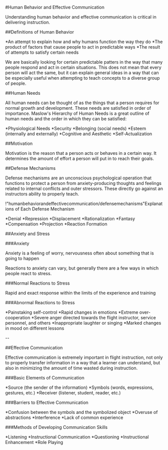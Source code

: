 #Human Behavior and Effective Communication

Understanding human behavior and effective communication is critical in delivering instruction.


##Definitions of Human Behavior

*An attempt to explain how and why humans function the way they do
*The product of factors that cause people to act in predictable ways
*The result of attempts to satisfy certain needs

We are basically looking for certain predictable patters in the way that many people respond and act in certain situations. This does not mean that every person will act the same, but it can explain general ideas in a way that can be especially useful when attempting to teach concepts to a diverse group of people.

##Human Needs

All human needs can be thought of as the things that a person requires for normal growth and development. These needs are satisfied in order of importance. Maslow's Hierarchy of Human Needs is a great outline of human needs and the order in which they can be satisfied:

*Physiological Needs
*Security
*Belonging (social needs)
*Esteem (internally and externally)
*Cognitive and Aesthetic
*Self-Actualization

##Motivation

Motivation is the reason that a person acts or behaves in a certain way. It determines the amount of effort a person will put in to reach their goals.

##Defense Mechanisms

Defense mechanisms are an unconscious psychological operation that functions to protect a person from anxiety-producing thoughts and feelings related to internal conflicts and outer stressors. These directly go against an instructors ability to properly teach.

!"humanbehaviorandeffectivecommunication/defensemechanisms"Explanations of Each Defense Mechanism

*Denial
*Repression
*Displacement
*Rationalization
*Fantasy
*Compensation
*Projection
*Reaction Formation

##Anxiety and Stress

###Anxiety

Anxiety is a feeling of worry, nervousness often about something that is going to happen

Reactions to anxiety can vary, but generally there are a few ways in which people react to stress.

###Normal Reactions to Stress

Rapid and exact response within the limits of the experience and training

###Abnormal Reactions to Stress

*Painstaking self-control
*Rapid changes in emotions
*Extreme over-cooperation
*Severe anger directed towards the flight instructor, service personnel, and others
*Inappropriate laughter or singing
*Marked changes in mood on different lessons


--

##Effective Communication

Effective communication is extremely important in flight instruction, not only to properly transfer information in a way that a learner can understand, but also in minimizing the amount of time wasted during instruction.

###Basic Elements of Communication

*Source (the sender of the information)
*Symbols (words, expressions, gestures, etc.)
*Receiver (listener, student, reader, etc.)

###Barriers to Effective Communication

*Confusion between the symbols and the symbolized object
*Overuse of abstractions
*Interference
*Lack of common experience

###Methods of Developing Communication Skills

*Listening
*Instructional Communication
*Questioning
*Instructional Enhancement
*Role Playing


